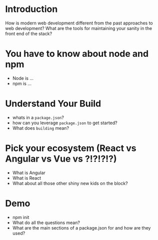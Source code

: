 # Introduction 
How is modern web development different from the past approaches to web development?
What are the tools for maintaining your sanity in the front end of the stack? 
# You have to know about node and npm
- Node is ...
- npm is ...
# Understand Your Build
- whats in a `package.json`?
- how can you leverage `package.json` to get started? 
- What does `building` mean? 
# Pick your ecosystem (React vs Angular vs Vue vs ?!?!?!?)
- What is Angular
- What is React
- What about all those other shiny new kids on the block? 
# Demo
- npm init
- What do all the questions mean?
- What are the main sections of a package.json for and how are they used? 